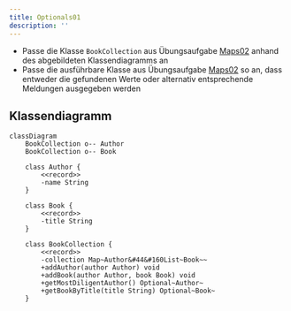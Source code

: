 ```yaml
---
title: Optionals01
description: ''
---
```


- Passe die Klasse `BookCollection` aus Übungsaufgabe [Maps02](../maps/maps02)
  anhand des abgebildeten Klassendiagramms an
- Passe die ausführbare Klasse aus Übungsaufgabe [Maps02](../maps/maps02) so an,
  dass entweder die gefundenen Werte oder alternativ entsprechende Meldungen
  ausgegeben werden

## Klassendiagramm

```mermaid
classDiagram
    BookCollection o-- Author
    BookCollection o-- Book

    class Author {
        <<record>>
        -name String
    }

    class Book {
        <<record>>
        -title String
    }

    class BookCollection {
        <<record>>
        -collection Map~Author&#44&#160List~Book~~
        +addAuthor(author Author) void
        +addBook(author Author, book Book) void
        +getMostDiligentAuthor() Optional~Author~
        +getBookByTitle(title String) Optional~Book~
    }
```
